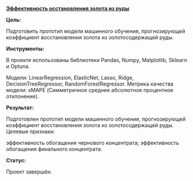 [**Эффективность осстановления золота из руды**](https://github.com/AnnaTrampa/Portfolio/blob/main/Gold_Recovery_ML/Gold_Recovery_ML.ipynb)

**Цель:**

Подготовить прототип модели машинного обучения, прогнозирующей коэффициент восстановления золота из золотосодержащей руды. 

**Инструменты:**

В проекте использованы библиотеки Pandas, Numpy, Matplotlib, Sklearn и Optuna.

Модели: LinearRegression, ElasticNet, Lasso, Ridge, DecisionTreeRegressor, RandomForestRegressor. 
Метрика качества модели: sMAPE (Симметричное среднее абсолютное процентное отклонение).

**Результат:**

Подготовлен прототип модели машинного обучения, прогнозирующей коэффициент восстановления золота из золотосодержащей руды.
Целевые признаки:

эффективность обогащения чернового концентрата;
эффективность обогащения финального концентрата.

**Статус:**

Проект завершён.
